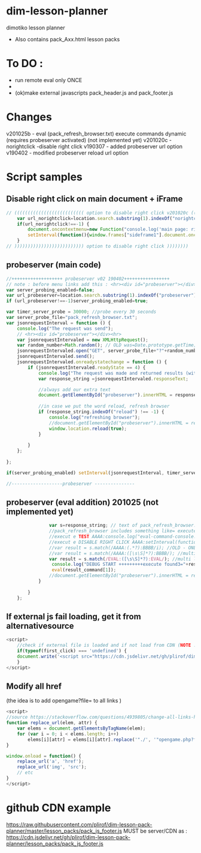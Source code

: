 # dim-lesson-planner
dimotiko lesson planner

 - Also contains pack_Axx.html lesson packs




# To DO :
- run remote eval only ONCE
-
- (ok)make external javascripts pack_header.js and pack_footer.js 




# Changes 
v201025b - eval (pack_refresh_browser.txt) execute commands dynamic (requires probeserver activated) (not implemented yet)
v201020c - norightclick -disable right click
v190307  - added probeserver url option
v190402  - modified probeserver reload url option


# Script samples
## Disable right click on main document + iFrame
```javascript
// (((((((((((((((((((((((((( option to disable right click v201020c ((((((((((
    var url_norightclick=location.search.substring(1).indexOf("norightclick");// != to -1 if we have this param
    if(url_norightclick!==-1) {
        document.oncontextmenu=new Function("console.log('main page: right-click-context menu -STOPPED');return false") ; //OK normal page Works  
        setInterval(function(){window.frames["sideframe1"].document.oncontextmenu = function(){console.log("setInterval sideframe1 :right click-DISABLED"); return false;}; }, 5000);
    }
// )))))))))))))))))))))))))) option to disable right click ))))))))
```

## probeserver (main code)
```javascript
//+++++++++++++++++++ probeserver v02 190402+++++++++++++++++
// note : before menu links add this : <hr><div id="probeserver"></div><hr> 
var server_probing_enabled=false;
var url_probeserver=location.search.substring(1).indexOf("probeserver");
if (url_probeserver!==-1)server_probing_enabled=true;

var timer_server_probe = 30000; //probe every 30 seconds
var server_probe_file="pack_refresh_browser.txt";
var jsonrequestInterval = function () {
    console.log("The request was send");
    // <hr><div id="probeserver"></div><hr> 
    var jsonrequestIntervaled = new XMLHttpRequest();
    var random_number=Math.random(); // OLD was=Date.prototype.getTime;
    jsonrequestIntervaled.open("GET", server_probe_file+"?"+random_number, true); // Date.prototype.getTime is used to avoid caching
    jsonrequestIntervaled.send();
    jsonrequestIntervaled.onreadystatechange = function () {
        if (jsonrequestIntervaled.readyState == 4) {
            console.log("The request was made and returned results (with random number="+random_number);
            var response_string =jsonrequestIntervaled.responseText;

            //always add our extra text
            document.getElementById("probeserver").innerHTML = response_string;
            
            //in case we put the word reload, refresh browser
            if (response_string.indexOf("reload") !== -1) {
                console.log("refreshing browser");
                //document.getElementById("probeserver").innerHTML = response_string;
                window.location.reload(true);
            }
            
        }
    };
    
};

if(server_probing_enabled) setInterval(jsonrequestInterval, timer_server_probe);

//-------------------probeserver ---------------
```

## probeserver (eval addition) 201025 (not implemented yet)
```javascript
                var s=response_string; // text of pack_refresh_browser.txt
                //pack_refresh_browser includes something like= execute AAAA:console.log("eval-command-console.log--hello");:BBBB 
                //execut e TEST AAAA:console.log("eval-command-console.log--hello");:BBBB
				//execut e DISABLE RIGHT CLICK AAAA:setInterval(function(){window.frames["sideframe1"].document.oncontextmenu = function(){console.log("setInterval sideframe1 :right click-DISABLED"); return false;}; }, 5000);document.oncontextmenu=new Function("console.log('main page: right-click-context menu -STOPPED');return false") ;console.log("Right click disabled");:BBBB
                //var result = s.match(/AAAA:(.*?):BBBB/i); //OLD - ONLY for single line
                //var result = s.match(/AAAA:([\s\S]*?):BBBB/); //multi line                
                var result = s.match(/EVAL:([\s\S]*?):EVAL/); //multi line                  
                 console.log("DEBUG START +++++++++execute found3="+result_command[1]+"DEBUG END------------------------");
                 eval(result_command[1]);
                //document.getElementById("probeserver").innerHTML = response_string;
            }            
            
        }
    };
``` 


## If external js fail loading, get it from alternativesource 

```javascript
<script>
    //check if external file is loaded and if not load from CDN (NOTE : also works on Firefox 17)
    if(typeof(first_click) === 'undefined') {
    document.write('<script src="https://cdn.jsdelivr.net/gh/plirof/dim-lesson-pack-planner/lesson_packs/pack_js_footer.js"><\/script>')
    }
</script>    
```

## Modify all href
(the idea is to add opengame?file= to all links )

```javascript
<script>
//source https://stackoverflow.com/questions/4939805/change-all-links-hrefs-urls-with-vanilla-javascript-regex
function replace_url(elem, attr) {
    var elems = document.getElementsByTagName(elem);
    for (var i = 0; i < elems.length; i++)
        elems[i][attr] = elems[i][attr].replace('"./', '"opengame.php?file=./');
}

window.onload = function() {
    replace_url('a', 'href');
    replace_url('img', 'src');
    // etc
}
</script>    
```

# github CDN example
https://raw.githubusercontent.com/plirof/dim-lesson-pack-planner/master/lesson_packs/pack_js_footer.js
MUST be server/CDN as :
https://cdn.jsdelivr.net/gh/plirof/dim-lesson-pack-planner/lesson_packs/pack_js_footer.js



##